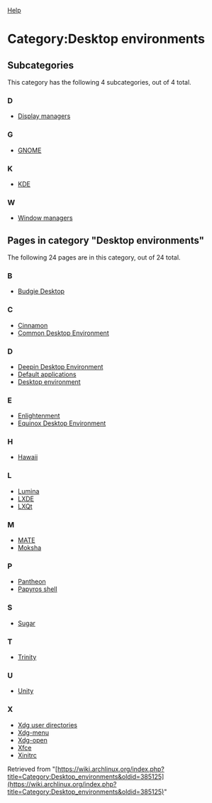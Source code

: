 [Help](//www.mediawiki.org/wiki/Special:MyLanguage/Help:Categories)

# Category:Desktop environments

## Subcategories

This category has the following 4 subcategories, out of 4 total.

### D

*   [Display managers](/index.php/Category:Display_managers "Category:Display managers")

### G

*   [GNOME](/index.php/Category:GNOME "Category:GNOME")

### K

*   [KDE](/index.php/Category:KDE "Category:KDE")

### W

*   [Window managers](/index.php/Category:Window_managers "Category:Window managers")

## Pages in category "Desktop environments"

The following 24 pages are in this category, out of 24 total.

### B

*   [Budgie Desktop](/index.php/Budgie_Desktop "Budgie Desktop")

### C

*   [Cinnamon](/index.php/Cinnamon "Cinnamon")
*   [Common Desktop Environment](/index.php/Common_Desktop_Environment "Common Desktop Environment")

### D

*   [Deepin Desktop Environment](/index.php/Deepin_Desktop_Environment "Deepin Desktop Environment")
*   [Default applications](/index.php/Default_applications "Default applications")
*   [Desktop environment](/index.php/Desktop_environment "Desktop environment")

### E

*   [Enlightenment](/index.php/Enlightenment "Enlightenment")
*   [Equinox Desktop Environment](/index.php/Equinox_Desktop_Environment "Equinox Desktop Environment")

### H

*   [Hawaii](/index.php/Hawaii "Hawaii")

### L

*   [Lumina](/index.php/Lumina "Lumina")
*   [LXDE](/index.php/LXDE "LXDE")
*   [LXQt](/index.php/LXQt "LXQt")

### M

*   [MATE](/index.php/MATE "MATE")
*   [Moksha](/index.php/Moksha "Moksha")

### P

*   [Pantheon](/index.php/Pantheon "Pantheon")
*   [Papyros shell](/index.php/Papyros_shell "Papyros shell")

### S

*   [Sugar](/index.php/Sugar "Sugar")

### T

*   [Trinity](/index.php/Trinity "Trinity")

### U

*   [Unity](/index.php/Unity "Unity")

### X

*   [Xdg user directories](/index.php/Xdg_user_directories "Xdg user directories")
*   [Xdg-menu](/index.php/Xdg-menu "Xdg-menu")
*   [Xdg-open](/index.php/Xdg-open "Xdg-open")
*   [Xfce](/index.php/Xfce "Xfce")
*   [Xinitrc](/index.php/Xinitrc "Xinitrc")

Retrieved from "[https://wiki.archlinux.org/index.php?title=Category:Desktop_environments&oldid=385125](https://wiki.archlinux.org/index.php?title=Category:Desktop_environments&oldid=385125)"